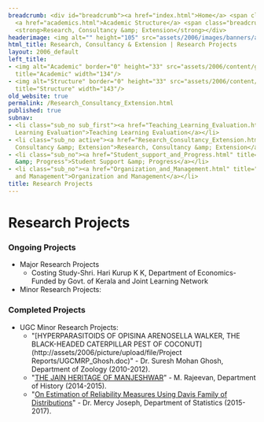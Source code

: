 ```yaml
---
breadcrumb: <div id="breadcrumb"><a href="index.html">Home</a> <span class="breadcrumb_spacer">&gt;</span>
  <a href="academics.html">Academic Structure</a> <span class="breadcrumb_spacer">&gt;</span>
  <strong>Research, Consultancy &amp; Extension</strong></div>
headerimage: <img alt="" height="105" src="assets/2006/images/banners/academic.jpg" width="472"/>
html_title: Research, Consultancy & Extension | Research Projects
layout: 2006_default
left_title:
- <img alt="Academic" border="0" height="33" src="assets/2006/content/gt/eb2c1bd8e4d797efb6af8ab080877941.png"
  title="Academic" width="134"/>
- <img alt="Structure" border="0" height="33" src="assets/2006/content/gt/3f6044ed9f3baad0442583542f0b9223.png"
  title="Structure" width="143"/>
old_website: true
permalink: /Research_Consultancy_Extension.html
published: true
subnav:
- <li class="sub_no sub_first"><a href="Teaching_Learning_Evaluation.html" title="Teaching
  Learning Evaluation">Teaching Learning Evaluation</a></li>
- <li class="sub_no active"><a href="Research_Consultancy_Extension.html" title="Research,
  Consultancy &amp; Extension">Research, Consultancy &amp; Extension</a></li>
- <li class="sub_no"><a href="Student_support_and_Progress.html" title="Student Support
  &amp; Progress">Student Support &amp; Progress</a></li>
- <li class="sub_no"><a href="Organization_and_Management.html" title="Organization
  and Management">Organization and Management</a></li>
title: Research Projects
---
```


# Research Projects

### Ongoing Projects

  * Major Research Projects 
    * Costing Study-Shri. Hari Kurup K K, Department of Economics-Funded by Govt. of Kerala and Joint Learning Network
  * Minor Research Projects: 

### Completed Projects

  * UGC Minor Research Projects: 
    * "[HYPERPARASITOIDS OF OPISINA ARENOSELLA WALKER, THE BLACK-HEADED CATERPILLAR PEST OF COCONUT](http://assets/2006/picture/upload/file/Project Reports/UGCMRP_Ghosh.doc)" - Dr. Suresh Mohan Ghosh, Department of Zoology (2010-2012).
    * "[THE JAIN HERITAGE OF MANJESHWAR](https://www.dropbox.com/s/l0l3xjcilpxkdew/MRP-Rajeevan.pdf?dl=0)" - M. Rajeevan, Department of History (2014-2015).
    * "[On Estimation of Reliability Measures Using Davis Family of Distributions](https://www.dropbox.com/s/04lkuulip36a5mk/execu.%20summary%20-%20mercy.pdf?dl=0)" - Dr. Mercy Joseph, Department of Statistics (2015-2017).
